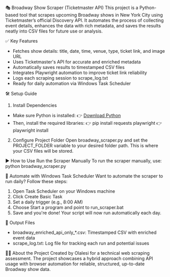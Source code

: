 🎭 Broadway Show Scraper (Ticketmaster API)
This project is a Python-based tool that scrapes upcoming Broadway shows in New York City using Ticketmaster’s official Discovery API. It automates the process of collecting event details, enhances the data with rich metadata, and saves the results neatly into CSV files for future use or analysis.

✅ Key Features
- Fetches show details: title, date, time, venue, type, ticket link, and image URL
- Uses Ticketmaster's API for accurate and enriched metadata
- Automatically saves results to timestamped CSV files
- Integrates Playwright automation to improve ticket link reliability
- Logs each scraping session to scrape_log.txt
- Ready for daily automation via Windows Task Scheduler

🛠️ Setup Guide
1. Install Dependencies
- Make sure Python is installed:
👉 [Download Python](https://www.python.org/downloads)
- Then, install the required libraries:
👉 pip install requests playwright
👉 playwright install
2. Configure Project Folder
Open broadway_scraper.py and set the PROJECT_FOLDER variable to your desired folder path. This is where your CSV files will be stored.

▶️ How to Use
Run the Scraper Manually
To run the scraper manually, use:
python broadway_scraper.py

🔁 Automate with Windows Task Scheduler
Want to automate the scraper to run daily? Follow these steps:
1. Open Task Scheduler on your Windows machine
2. Click Create Basic Task
3. Set a daily trigger (e.g., 8:00 AM)
4. Choose Start a program and point to run_scraper.bat
5. Save and you're done!
Your script will now run automatically each day.

📁 Output Files
- broadway_enriched_api_only_*.csv: Timestamped CSV with enriched event data
- scrape_log.txt: Log file for tracking each run and potential issues

👨‍💻 About the Project
Created by Olalesi for a technical web scraping assessment.
The project showcases a hybrid approach combining API usage with browser automation for reliable, structured, up-to-date Broadway show data.

